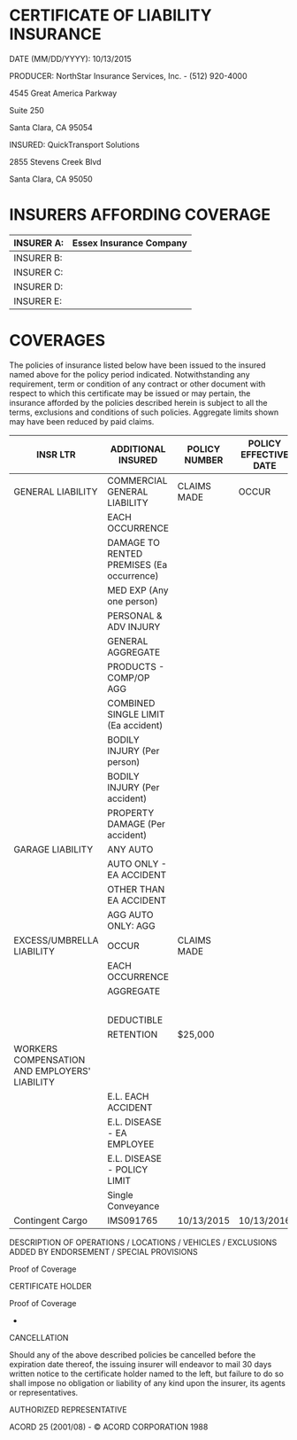 # CERTIFICATE OF LIABILITY INSURANCE

DATE (MM/DD/YYYY): 10/13/2015

PRODUCER: NorthStar Insurance Services, Inc. - (512) 920-4000

4545 Great America Parkway

Suite 250

Santa Clara, CA 95054

INSURED: QuickTransport Solutions

2855 Stevens Creek Blvd

Santa Clara, CA 95050

# INSURERS AFFORDING COVERAGE

|INSURER A:|Essex Insurance Company|
|---|---|
|INSURER B:| |
|INSURER C:| |
|INSURER D:| |
|INSURER E:| |

# COVERAGES

The policies of insurance listed below have been issued to the insured named above for the policy period indicated. Notwithstanding any requirement, term or condition of any contract or other document with respect to which this certificate may be issued or may pertain, the insurance afforded by the policies described herein is subject to all the terms, exclusions and conditions of such policies. Aggregate limits shown may have been reduced by paid claims.

|INSR LTR|ADDITIONAL INSURED|POLICY NUMBER|POLICY EFFECTIVE DATE|POLICY EXPIRATION DATE|LIMITS|
|---|---|---|---|---|---|
|GENERAL LIABILITY|COMMERCIAL GENERAL LIABILITY|CLAIMS MADE|OCCUR| | |
| |EACH OCCURRENCE| | | |$2,000,000|
| |DAMAGE TO RENTED PREMISES (Ea occurrence)| | | |$100,000|
| |MED EXP (Any one person)| | | |$10,000|
| |PERSONAL & ADV INJURY| | | |$2,000,000|
| |GENERAL AGGREGATE| | | |$5,000,000|
| |PRODUCTS - COMP/OP AGG| | | |$4,000,000|
| |COMBINED SINGLE LIMIT (Ea accident)| | | |$1,000,000|
| |BODILY INJURY (Per person)| | | |$500,000|
| |BODILY INJURY (Per accident)| | | |$1,000,000|
| |PROPERTY DAMAGE (Per accident)| | | |$500,000|
|GARAGE LIABILITY|ANY AUTO| | | |$2,000,000|
| |AUTO ONLY - EA ACCIDENT| | | |$500,000|
| |OTHER THAN EA ACCIDENT| | | |$500,000|
| |AGG AUTO ONLY: AGG| | | |$2,000,000|
|EXCESS/UMBRELLA LIABILITY|OCCUR|CLAIMS MADE| | | |
| |EACH OCCURRENCE| | | |$1,000,000|
| |AGGREGATE| | | |$2,000,000|
| | | | | |$1,000,000|
| |DEDUCTIBLE| | | |$10,000|
| |RETENTION|$25,000| | | |
|WORKERS COMPENSATION AND EMPLOYERS' LIABILITY| | | | | |
| |E.L. EACH ACCIDENT| | | |$500,000|
| |E.L. DISEASE - EA EMPLOYEE| | | |$500,000|
| |E.L. DISEASE - POLICY LIMIT| | | |$1,000,000|
| |Single Conveyance| | | |$150,000|
|Contingent Cargo|IMS091765|10/13/2015|10/13/2016| | |

DESCRIPTION OF OPERATIONS / LOCATIONS / VEHICLES / EXCLUSIONS ADDED BY ENDORSEMENT / SPECIAL PROVISIONS

Proof of Coverage

CERTIFICATE HOLDER

Proof of Coverage

-

CANCELLATION

Should any of the above described policies be cancelled before the expiration date thereof, the issuing insurer will endeavor to mail 30 days written notice to the certificate holder named to the left, but failure to do so shall impose no obligation or liability of any kind upon the insurer, its agents or representatives.

AUTHORIZED REPRESENTATIVE

ACORD 25 (2001/08) - © ACORD CORPORATION 1988
